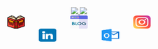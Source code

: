<div align="center">
  <a href="https://github.com/virgs">
  <img height="180em" src="https://github-readme-stats.vercel.app/api?username=virgs&show_icons=true&theme=highcontrast&include_all_commits=true&count_private=true&disable_animations=true"/>
  <img height="180em" src="https://github-readme-stats.vercel.app/api/top-langs/?username=virgs&layout=compact&theme=highcontrast&disable_animations=true&langs_count=6"/>
</div>
    
<div align="center">
  <a href="https://www.casadocodigo.com.br/products/livro-sistemas-reativos" style="text-decoration: none; padding: 0 50px">
     <img align="center" alt="Virgs-book"  height="30" width="40" src="https://raw.githubusercontent.com/virgs/virgs/main/github/icons/book.png">
  </a>
  <a href="https://virgs.medium.com/" style="text-decoration: none; padding: 0 50px; padding: 0 50px">
     <img align="center" alt="book"  height="30" width="40" src="https://raw.githubusercontent.com/virgs/virgs/main/github/icons/blog.png">
  </a>
  <a href="https://instagram/virgulation/" style="text-decoration: none; padding: 0 50px">
     <img align="center" alt="instagram"  height="30" width="40" src="https://raw.githubusercontent.com/virgs/virgs/main/github/icons/instagram.png">
  </a>
  <a href="https://www.linkedin.com/in/mguilhermemoraes/" style="text-decoration: none; padding: 0 50px">
     <img align="center" alt="linkedin"  height="30" width="40" src="https://raw.githubusercontent.com/virgs/virgs/main/github/icons/linkedin.png">
  </a>
  <a href="mailto:guilherme.moraes@outlook.com" style="text-decoration: none; padding: 0 50px">
     <img align="center" alt="linkedin"  height="30" width="40" src="https://raw.githubusercontent.com/virgs/virgs/main/github/icons/outlook.png">
  </a>
</div>
 
<!--
**virgs/virgs** is a ✨ _special_ ✨ repository because its `README.md` (this file) appears on your GitHub profile.

Here are some ideas to get you started:

- 🔭 I’m currently working on ...
- 🌱 I’m currently learning ...
- 👯 I’m looking to collaborate on ...
- 🤔 I’m looking for help with ...
- 💬 Ask me about ...
- 📫 How to reach me: ...
- 😄 Pronouns: ...
- ⚡ Fun fact: ...
-->

